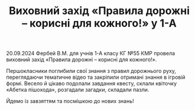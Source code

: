 ﻿---
title: Виховний захід «Правила дорожні – корисні для кожного!» у 1-А
---

20.09.2024 Фербей В.М. для учнів 1-А класу КГ №55 КМР провела виховний захід «Правила дорожні – корисні для кожного!».

Першокласники поглибили свої знання з правил дорожнього руху, переглядаючи тематичне відео та закріпили отримані знання в ігровій формі. Весело й цікаво подолали завдання квесту, склали квіточку «Абетка пішохода», розгадали загадки, складали пазли.

Йдемо із завзяттям та посмішкою до нових знань!

<slideshow />
